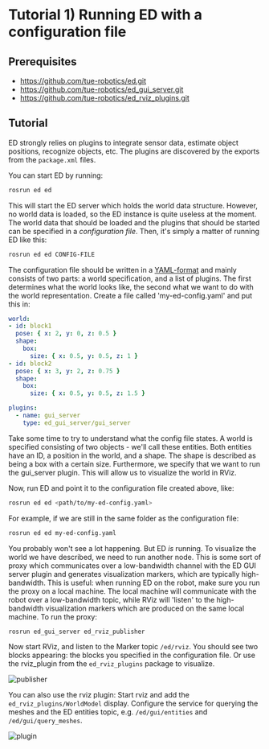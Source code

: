 # Tutorial 1) Running ED with a configuration file

## Prerequisites

- <https://github.com/tue-robotics/ed.git>
- <https://github.com/tue-robotics/ed_gui_server.git>
- <https://github.com/tue-robotics/ed_rviz_plugins.git>

## Tutorial

ED strongly relies on plugins to integrate sensor data, estimate object positions, recognize objects, etc. The plugins are discovered by the exports from the `package.xml` files.

You can start ED by running:

```bash
rosrun ed ed
```

This will start the ED server which holds the world data structure. However, no world data is loaded, so the ED instance is quite useless at the moment. The world data that should be loaded and the plugins that should be started can be specified in a *configuration file*. Then, it's simply a matter of running ED like this:

```bash
rosrun ed ed CONFIG-FILE
```

The configuration file should be written in a [YAML-format](www.yaml.org) and mainly consists of two parts: a world specification, and a list of plugins. The first determines what the world looks like, the second what we want to do with the world representation. Create a file called 'my-ed-config.yaml' and put this in:

```yaml
world:
- id: block1
  pose: { x: 2, y: 0, z: 0.5 }
  shape:
    box:
      size: { x: 0.5, y: 0.5, z: 1 }
- id: block2
  pose: { x: 3, y: 2, z: 0.75 }
  shape:
    box:
      size: { x: 0.5, y: 0.5, z: 1.5 }

plugins:
  - name: gui_server
    type: ed_gui_server/gui_server
```

Take some time to try to understand what the config file states. A world is specified consisting of two objects - we'll call these entities. Both entities have an ID, a position in the world, and a shape. The shape is described as being a box with a certain size. Furthermore, we specify that we want to run the gui_server plugin. This will allow us to visualize the world in RViz.

Now, run ED and point it to the configuration file created above, like:

```bash
rosrun ed ed <path/to/my-ed-config.yaml>
```

For example, if we are still in the same folder as the configuration file:

```bash
rosrun ed ed my-ed-config.yaml
```

You probably won't see a lot happening. But ED *is* running. To visualize the world we have described, we need to run another node. This is some sort of proxy which communicates over a low-bandwidth channel with the ED GUI server plugin and generates visualization markers, which are typically high-bandwidth. This is useful: when running ED on the robot, make sure you run the proxy on a local machine. The local machine will communicate with the robot over a low-bandwidth topic, while RViz will 'listen' to the high-bandwidth visualization markers which are produced on the same local machine. To run the proxy:

```bash
rosrun ed_gui_server ed_rviz_publisher
```

Now start RViz, and listen to the Marker topic `/ed/rviz`. You should see two blocks appearing: the blocks you specified in the configuration file. Or use the rviz_plugin from the `ed_rviz_plugins` package to visualize.

![publisher](img/rviz_publisher.png)

You can also use the rviz plugin: Start rviz and add the `ed_rviz_plugins/WorldModel` display. Configure the service for querying the meshes and the ED entities topic, e.g. `/ed/gui/entities` and `/ed/gui/query_meshes`.

![plugin](img/plugin.png)
